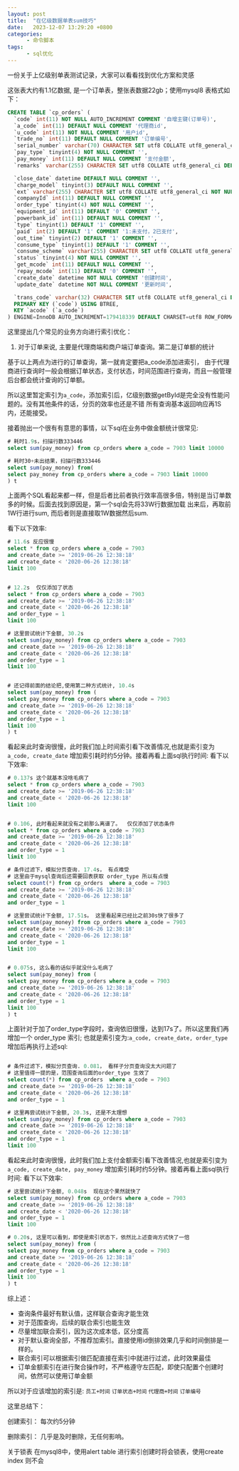 ```yaml
---
layout: post
title:  "在亿级数据单表sum技巧"
date:   2023-12-07 13:29:20 +0800
categories:
      - 命令脚本
tags:
      - sql优化
---
```



一份关于上亿级别单表测试记录，大家可以看看找到优化方案和灵感

这张表大约有1.1亿数据, 是一个订单表，整张表数据22gb；使用mysql8
表格式如下：
```sql
CREATE TABLE `cp_orders` (
  `code` int(11) NOT NULL AUTO_INCREMENT COMMENT '自增主键(订单号)',
  `a_code` int(11) DEFAULT NULL COMMENT '代理商id',
  `u_code` int(11) NOT NULL COMMENT '用户id',
  `trade_no` int(11) DEFAULT NULL COMMENT '订单编号',
  `serial_number` varchar(70) CHARACTER SET utf8 COLLATE utf8_general_ci DEFAULT NULL COMMENT '',
  `pay_type` tinyint(4) NOT NULL COMMENT '',
  `pay_money` int(11) DEFAULT NULL COMMENT '支付金额',
  `remarks` varchar(255) CHARACTER SET utf8 COLLATE utf8_general_ci DEFAULT NULL COMMENT '备注',

  `close_date` datetime DEFAULT NULL COMMENT '',
  `charge_model` tinyint(3) DEFAULT NULL COMMENT '',
  `ext` varchar(255) CHARACTER SET utf8 COLLATE utf8_general_ci NOT NULL COMMENT '',
  `companyId` int(11) DEFAULT NULL COMMENT '',
  `order_type` tinyint(4) NOT NULL COMMENT '',
  `equipment_id` int(11) DEFAULT '0' COMMENT '',
  `powerbank_id` int(11) DEFAULT NULL COMMENT '',
  `type` tinyint(1) DEFAULT '1' COMMENT '',
  `paid` int(2) DEFAULT '1' COMMENT '1:未支付，2已支付',
  `out_time` tinyint(2) DEFAULT '1' COMMENT '',
  `consume_type` tinyint(1) DEFAULT '1' COMMENT '',
  `consume_scheme` varchar(255) CHARACTER SET utf8 COLLATE utf8_general_ci DEFAULT NULL COMMENT '',
  `status` tinyint(4) NOT NULL COMMENT '',
  `get_mcode` int(11) DEFAULT NULL COMMENT '',
  `repay_mcode` int(11) DEFAULT '0' COMMENT '',
  `create_date` datetime NOT NULL COMMENT '创建时间',
  `update_date` datetime NOT NULL COMMENT '更新时间',

  `trans_code` varchar(32) CHARACTER SET utf8 COLLATE utf8_general_ci DEFAULT NULL COMMENT '',
  PRIMARY KEY (`code`) USING BTREE,
  KEY `acode` (`a_code`)
) ENGINE=InnoDB AUTO_INCREMENT=179418339 DEFAULT CHARSET=utf8 ROW_FORMAT=COMPACT COMMENT='订单表';
```

这里提出几个常见的业务方向进行索引优化：
1. 对于订单来说, 主要是代理商端和商户端订单查询。第二是订单额的统计

基于以上两点为进行的订单查询，第一就肯定要把a_code添加进索引，
由于代理商进行查询时一般会根据订单状态，支付状态，时间范围进行查询，而且一般管理后台都会统计查询的订单额。

所以这里暂定索引为`a_code`，添加索引后，亿级别数据getById是完全没有性能问题的。没有其他条件的话，分页的效率也还是不错
所有查询基本返回响应再1S内，还能接受。

接着抛出一个很有有意思的事情，以下sql在业务中做金额统计很常见:
```sql
# 耗时1.9s，扫描行数333446
select sum(pay_money) from cp_orders where a_code = 7903 limit 10000

# 耗时30+未出结果，扫描行数333446
select sum(pay_money) from(
select pay_money from cp_orders where a_code = 7903 limit 10000
) t

```
上面两个SQL看起来都一样，但是后者比前者执行效率高很多倍，特别是当订单数多的时候。后面去找到原因是，第一个sql会先将33W行数据加载
出来后，再取前1W行进行sum, 而后者则是直接取1W数据然后sum.

看下以下效率:
```sql
# 11.6s 反应很慢
select * from cp_orders where a_code = 7903 
and create_date >= '2019-06-26 12:38:18' 
and create_date < '2020-06-26 12:38:18' 
limit 100


# 12.2s  仅仅添加了状态
select * from cp_orders where a_code = 7903 
and create_date >= '2019-06-26 12:38:18' 
and create_date < '2020-06-26 12:38:18' 
and order_type = 1
limit 100

# 这里尝试统计下金额, 30.2s
select sum(pay_money) from cp_orders where a_code = 7903 
and create_date >= '2019-06-26 12:38:18' 
and create_date < '2020-06-26 12:38:18' 
and order_type = 1
limit 100


# 还记得前面的结论把,使用第二种方式统计, 10.4s
select sum(pay_money) from (
select pay_money from cp_orders where a_code = 7903 
and create_date >= '2019-06-26 12:38:18' 
and create_date < '2020-06-26 12:38:18' 
and order_type = 1
limit 100
) t

```
看起来此时查询很慢，此时我们加上时间索引看下改善情况,也就是索引变为`a_code, create_date`
增加索引耗时约5分钟。接着再看上面sql执行时间:
看下以下效率:
```sql
# 0.137s 这个就基本没啥毛病了
select * from cp_orders where a_code = 7903 
and create_date >= '2019-06-26 12:38:18' 
and create_date < '2020-06-26 12:38:18' 
limit 100


# 0.106, 此时看起来就没有之前那么离谱了。  仅仅添加了状态条件
select * from cp_orders where a_code = 7903 
and create_date >= '2019-06-26 12:38:18' 
and create_date < '2020-06-26 12:38:18' 
and order_type = 1
limit 100

# 条件过滤下，模拟分页查询. 17.4s， 有点难受
# 这里由于mysql查询后还需要回表获取 order_type 所以有点慢
select count(*) from cp_orders  where a_code = 7903 
and create_date >= '2019-06-26 12:38:18' 
and create_date < '2020-06-26 12:38:18' 
and order_type = 1

# 这里尝试统计下金额, 17.51s。 这里看起来已经比之前30s快了很多了
select sum(pay_money) from cp_orders where a_code = 7903 
and create_date >= '2019-06-26 12:38:18' 
and create_date < '2020-06-26 12:38:18' 
and order_type = 1
limit 100


# 0.075s, 这么看的话似乎就没什么毛病了
select sum(pay_money) from (
select pay_money from cp_orders where a_code = 7903 
and create_date >= '2019-06-26 12:38:18' 
and create_date < '2020-06-26 12:38:18' 
and order_type = 1
limit 100
) t

```


上面针对于加了order_type字段时，查询依旧很慢，达到17s了。所以这里我们再增加一个 order_type 索引; 也就是索引变为:`a_code, create_date, order_type`
增加后再执行上述sql:
```sql

# 条件过滤下，模拟分页查询. 0.081， 看样子分页查询没太大问题了
# 这里值得一提的是，范围查询后面的order_type 生效了
select count(*) from cp_orders  where a_code = 7903 
and create_date >= '2019-06-26 12:38:18' 
and create_date < '2020-06-26 12:38:18' 
and order_type = 1

# 这里再尝试统计下金额, 20.3s, 还是不太理想
select sum(pay_money) from cp_orders where a_code = 7903 
and create_date >= '2019-06-26 12:38:18' 
and create_date < '2020-06-26 12:38:18' 
and order_type = 1
limit 100
```


看起来此时查询很慢，此时我们加上支付金额索引看下改善情况,也就是索引变为`a_code, create_date, pay_money`
增加索引耗时约5分钟。接着再看上面sql执行时间:
看下以下效率:
```sql
# 这里尝试统计下金额, 0.048s  现在这个果然就快了
select sum(pay_money) from cp_orders where a_code = 7903 
and create_date >= '2019-06-26 12:38:18' 
and create_date < '2020-06-26 12:38:18' 
and order_type = 1
limit 100

# 0.20s, 这里可以看到，即使是索引状态下，依然比上述查询方式快了一倍
select sum(pay_money) from (
select pay_money from cp_orders where a_code = 7903 
and create_date >= '2019-06-26 12:38:18' 
and create_date < '2020-06-26 12:38:18' 
and order_type = 1
limit 100
) t

```

综上述：
- 查询条件最好有默认值，这样联合查询才能生效
- 对于范围查询，后续的联合索引也能生效
- 尽量增加联合索引，因为这次成本低，区分度高
- 对于默认查询全部，不推荐加索引。直接使用id倒排效果几乎和时间倒排是一样的。
- 联合索引可以根据索引做匹配直接在索引中就进行过滤，此时效果最佳
- 订单金额索引在进行聚合操作时，不严格遵守左匹配，即使只配置个创建时间，依然可以使用订单金额

所以对于应该增加的索引是:
`员工+时间`
`订单状态+时间`
`代理商+时间`
`订单编号`



这里总结下：

创建索引：
每次约5分钟

删除索引：
几乎是及时删除，无任何影响。


关于锁表
在mysql8中，使用alert table 进行索引创建时将会锁表，使用create index 则不会
